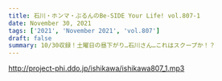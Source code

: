```yaml
---
title: 石川・ホンマ・ぶるんのBe-SIDE Your Life! vol.807-1
date: November 30, 2021
tags: ['2021', 'November 2021', 'vol.807']
draft: false
summary: 10/30収録！土曜日の昼下がり…石川さん…これはスクープか！？
---
```


http://project-phi.ddo.jp/ishikawa/ishikawa807_1.mp3